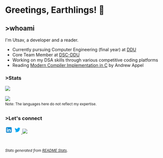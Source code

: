 # Greetings, Earthlings! 🖖  

## >whoami

I'm Utsav, a developer and a reader.  

- Currently pursuing Computer Engineering (final year) at [DDU](https://ddu.ac.in/)
- Core Team Member at [DSC-DDU](http://www.dscddu.com/)
- Working on my DSA skills through various competitive coding platforms
- Reading [Modern Compiler Implementation in C](https://www.cs.princeton.edu/~appel/modern/c/) by Andrew Appel

<!--
**utsav00/utsav00** is a ✨ _special_ ✨ repository because its `README.md` (this file) appears on your GitHub profile.

Here are some ideas to get you started:

- 🔭 I’m currently working on ...
- 🌱 I’m currently learning ...
- 👯 I’m looking to collaborate on ...
- 🤔 I’m looking for help with ...
- 💬 Ask me about ...
- 📫 How to reach me: ...
- 😄 Pronouns: ...
- ⚡ Fun fact: ...
-->

### >Stats

![](https://github-readme-stats.vercel.app/api?username=utsav00&count_private=true&show_icons=true&hide=stars,issues)

![](https://github-readme-stats.vercel.app/api/top-langs/?username=utsav00&hide=html&count_private=true)  
<sup>Note: The languages here do not reflect my expertise.</sup>

### >Let's connect 

[<img alt="Hardik Bagada | LinkedIN" width="24px" src="https://raw.githubusercontent.com/Hardik0307/Hardik0307/master/assets/icons8-linkedin.svg"/>](https://www.linkedin.com/in/utsavparmar) 
[<img  alt="Hardik's Twitter" width="24px" src="https://raw.githubusercontent.com/Hardik0307/Hardik0307/master/assets/icons8-twitter.svg" />
](https://twitter.com/chaol_w)
<a href="mailto:utsavp0213@gmail.com"><img width="24px"  src="https://www.vectorlogo.zone/logos/gmail/gmail-tile.svg"></a>

<br>

<sup>*Stats generated from [README Stats](https://github.com/anuraghazra/github-readme-stats)*. </sup>
